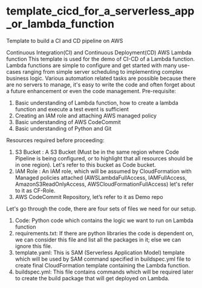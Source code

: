 # template_cicd_for_a_serverless_app_or_lambda_function
Template to build a CI and CD pipeline on AWS

Continuous Integration(CI) and Continuous Deployment(CD) AWS Lambda function
This template is used for the demo of CI-CD of a Lambda function.
Lambda functions are simple to configure and get started with many use-cases ranging from simple server scheduling to implementing complex business logic. Various automation related tasks are possible because there are no servers to manage, it's easy to write the code and often forget about a future enhancement or even the code management.
Pre-requisite:
1.	Basic understanding of Lambda function, how to create a lambda function and execute a test event is sufficient
2.	Creating an IAM role and attaching AWS managed policy
3.	Basic understanding of AWS CodeCommit
4.	Basic understanding of Python and Git

Resources required before proceeding:
1.	S3 Bucket : A S3 Bucket (Must be in the same region where Code Pipeline is being configured, or to highlight that all resources should be in one region). Let's refer to this bucket as Code bucket.
2.	IAM Role : An IAM role, which will be assumed by CloudFormation with Managed policies attached (AWSLambdaFullAccess, IAMFullAccess, AmazonS3ReadOnlyAccess, AWSCloudFormationFullAccess) let's refer to it as CF-Role.
3.	AWS CodeCommit Repository, let’s refer to it as Demo repo


Let's go through the code, there are four sets of files we need for our setup.
1.	Code: Python code which contains the logic we want to run on Lambda function
2.	requirements.txt: If there are python libraries the code is dependent on, we can consider this file and list all the packages in it; else we can ignore this file.
3.	template.yaml: This is SAM (Serverless Application Model) template which will be used by SAM command specified in buildspec.yml file to create final CloudFormation template containing the Lambda function.
4.	buildspec.yml: This file contains commands which will be required later to create the build package that will get deployed on Lambda.

